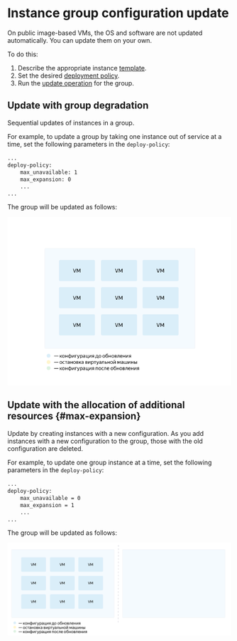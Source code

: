 # Instance group configuration update

On public image-based VMs, the OS and software are not updated automatically. You can update them on your own.

To do this:

1. Describe the appropriate instance [template](instance-template.md).
1. Set the desired [deployment policy](policies.md#deploy-policy).
1. Run the [update operation](../../operations/instance-groups/update.md) for the group.

## Update with group degradation

Sequential updates of instances in a group.

For example, to update a group by taking one instance out of service at a time, set the following parameters in the `deploy-policy`:

```
...
deploy-policy:
    max_unavailable: 1
    max_expansion: 0
    ...
...
```

The group will be updated as follows:

![Rolling update](../../../_assets/instance-groups/rolling-update.gif)

## Update with the allocation of additional resources {#max-expansion}

Update by creating instances with a new configuration. As you add instances with a new configuration to the group, those with the old configuration are deleted.

For example, to update one group instance at a time, set the following parameters in the `deploy-policy`:

```
...
deploy-policy:
    max_unavailable = 0
    max_expansion = 1
    ...
...
```

The group will be updated as follows:

![Blue-green deployment](../../../_assets/instance-groups/blue-green.gif)

